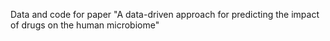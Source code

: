  Data and code for paper "A data-driven approach for predicting the impact of drugs on the human microbiome"

